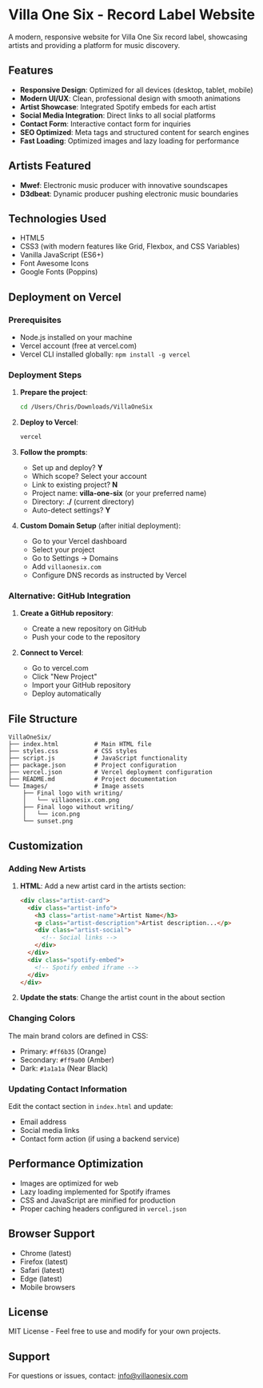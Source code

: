 # Villa One Six - Record Label Website

A modern, responsive website for Villa One Six record label, showcasing artists and providing a platform for music discovery.

## Features

- **Responsive Design**: Optimized for all devices (desktop, tablet, mobile)
- **Modern UI/UX**: Clean, professional design with smooth animations
- **Artist Showcase**: Integrated Spotify embeds for each artist
- **Social Media Integration**: Direct links to all social platforms
- **Contact Form**: Interactive contact form for inquiries
- **SEO Optimized**: Meta tags and structured content for search engines
- **Fast Loading**: Optimized images and lazy loading for performance

## Artists Featured

- **Mwef**: Electronic music producer with innovative soundscapes
- **D3dbeat**: Dynamic producer pushing electronic music boundaries

## Technologies Used

- HTML5
- CSS3 (with modern features like Grid, Flexbox, and CSS Variables)
- Vanilla JavaScript (ES6+)
- Font Awesome Icons
- Google Fonts (Poppins)

## Deployment on Vercel

### Prerequisites
- Node.js installed on your machine
- Vercel account (free at vercel.com)
- Vercel CLI installed globally: `npm install -g vercel`

### Deployment Steps

1. **Prepare the project**:
   ```bash
   cd /Users/Chris/Downloads/VillaOneSix
   ```

2. **Deploy to Vercel**:
   ```bash
   vercel
   ```

3. **Follow the prompts**:
   - Set up and deploy? **Y**
   - Which scope? Select your account
   - Link to existing project? **N**
   - Project name: **villa-one-six** (or your preferred name)
   - Directory: **./** (current directory)
   - Auto-detect settings? **Y**

4. **Custom Domain Setup** (after initial deployment):
   - Go to your Vercel dashboard
   - Select your project
   - Go to Settings → Domains
   - Add `villaonesix.com`
   - Configure DNS records as instructed by Vercel

### Alternative: GitHub Integration

1. **Create a GitHub repository**:
   - Create a new repository on GitHub
   - Push your code to the repository

2. **Connect to Vercel**:
   - Go to vercel.com
   - Click "New Project"
   - Import your GitHub repository
   - Deploy automatically

## File Structure

```
VillaOneSix/
├── index.html          # Main HTML file
├── styles.css          # CSS styles
├── script.js           # JavaScript functionality
├── package.json        # Project configuration
├── vercel.json         # Vercel deployment configuration
├── README.md           # Project documentation
└── Images/             # Image assets
    ├── Final logo with writing/
    │   └── villaonesix.com.png
    ├── Final logo without writing/
    │   └── icon.png
    └── sunset.png
```

## Customization

### Adding New Artists

1. **HTML**: Add a new artist card in the artists section:
   ```html
   <div class="artist-card">
     <div class="artist-info">
       <h3 class="artist-name">Artist Name</h3>
       <p class="artist-description">Artist description...</p>
       <div class="artist-social">
         <!-- Social links -->
       </div>
     </div>
     <div class="spotify-embed">
       <!-- Spotify embed iframe -->
     </div>
   </div>
   ```

2. **Update the stats**: Change the artist count in the about section

### Changing Colors

The main brand colors are defined in CSS:
- Primary: `#ff6b35` (Orange)
- Secondary: `#ff9a00` (Amber)
- Dark: `#1a1a1a` (Near Black)

### Updating Contact Information

Edit the contact section in `index.html` and update:
- Email address
- Social media links
- Contact form action (if using a backend service)

## Performance Optimization

- Images are optimized for web
- Lazy loading implemented for Spotify iframes
- CSS and JavaScript are minified for production
- Proper caching headers configured in `vercel.json`

## Browser Support

- Chrome (latest)
- Firefox (latest)
- Safari (latest)
- Edge (latest)
- Mobile browsers

## License

MIT License - Feel free to use and modify for your own projects.

## Support

For questions or issues, contact: info@villaonesix.com
